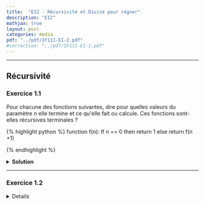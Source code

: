 ```yaml
---
title:  "EI2 - Récursivité et Divisé pour régner"
description: "EI2"
mathjax: true
layout: post
categories: media
pdf: "../pdf/IF111-EI-2.pdf"
#correction: "../pdf/IF111-EI-1.pdf"
---
```




---

## Récursivité

### Exercice 1.1

Pour chacune des fonctions suivantes, dire pour quelles valeurs du paramètre *n* elle termine et ce qu'elle fait ou calcule. Ces fonctions sont-elles récursives terminales ?

{% highlight python %}
function f(n):
    If n == 0 then
        return 1
    else
        return f(n +1)

{% endhighlight %}


<details>
<summary><b>Solution</b></summary>
TODO
</details>

---

### Exercice 1.2



<details>
<details>
<summary><b>Solution</b></summary>
TODO
</details>
---
 
### Exercice 1.3

   
<details>
<summary><b>Solution</b></summary>

TODO

</details>
---

## Programmes itératifs

### Exercice 2.1




<details>
<summary><b>Solution</b></summary>

TODO

</details>

---

### Exercice 2.2



<details>
<summary><b>Solution</b></summary>

TODO

</details>

---

### Exercice 2.3


<details>
<summary><b>Solution</b></summary>

TODO

</details>

---

### Exercice 2.4


<details>
<summary><b>Solution</b></summary>

TODO

</details>

---

## Appels de sous programmes

### Exercice 3.1


<details>
<summary><b>Solution</b></summary>

TODO

</details>

---

### Exercice 3.2


<details>
<summary><b>Solution</b></summary>

TODO

</details>

---

### Exercice 3.3


<details>
<summary><b>Solution</b></summary>

TODO

</details>

---

### Exercice 3.4



<details>
<summary><b>Solution</b></summary>

TODO

</details>

---
